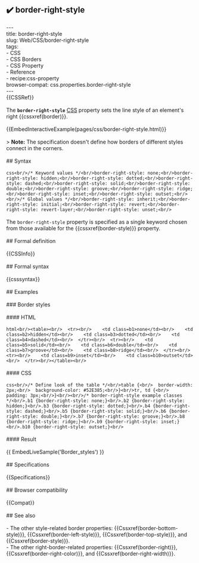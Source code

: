 ## ✔️ border-right-style 
 ---<br/>title: border-right-style<br/>slug: Web/CSS/border-right-style<br/>tags:<br/>  - CSS<br/>  - CSS Borders<br/>  - CSS Property<br/>  - Reference<br/>  - recipe:css-property<br/>browser-compat: css.properties.border-right-style<br/>---<br/>{{CSSRef}}<br/><br/>The **`border-right-style`** [CSS](/en-US/docs/Web/CSS) property sets the line style of an element's right {{cssxref(border)}}.<br/><br/>{{EmbedInteractiveExample(pages/css/border-right-style.html)}}<br/><br/>> **Note:** The specification doesn't define how borders of different styles connect in the corners.<br/><br/>## Syntax<br/><br/>```css<br/>/* Keyword values */<br/>border-right-style: none;<br/>border-right-style: hidden;<br/>border-right-style: dotted;<br/>border-right-style: dashed;<br/>border-right-style: solid;<br/>border-right-style: double;<br/>border-right-style: groove;<br/>border-right-style: ridge;<br/>border-right-style: inset;<br/>border-right-style: outset;<br/><br/>/* Global values */<br/>border-right-style: inherit;<br/>border-right-style: initial;<br/>border-right-style: revert;<br/>border-right-style: revert-layer;<br/>border-right-style: unset;<br/>```<br/><br/>The `border-right-style` property is specified as a single keyword chosen from those available for the {{cssxref(border-style)}} property.<br/><br/>## Formal definition<br/><br/>{{CSSInfo}}<br/><br/>## Formal syntax<br/><br/>{{csssyntax}}<br/><br/>## Examples<br/><br/>### Border styles<br/><br/>#### HTML<br/><br/>```html<br/><table><br/>  <tr><br/>    <td class=b1>none</td><br/>    <td class=b2>hidden</td><br/>    <td class=b3>dotted</td><br/>    <td class=b4>dashed</td><br/>  </tr><br/>  <tr><br/>    <td class=b5>solid</td><br/>    <td class=b6>double</td><br/>    <td class=b7>groove</td><br/>    <td class=b8>ridge</td><br/>  </tr><br/>  <tr><br/>    <td class=b9>inset</td><br/>    <td class=b10>outset</td><br/>  </tr><br/></table><br/>```<br/><br/>#### CSS<br/><br/>```css<br/>/* Define look of the table */<br/>table {<br/>  border-width: 2px;<br/>  background-color: #52E385;<br/>}<br/>tr, td {<br/>  padding: 3px;<br/>}<br/><br/>/* border-right-style example classes */<br/>.b1 {border-right-style: none;}<br/>.b2 {border-right-style: hidden;}<br/>.b3 {border-right-style: dotted;}<br/>.b4 {border-right-style: dashed;}<br/>.b5 {border-right-style: solid;}<br/>.b6 {border-right-style: double;}<br/>.b7 {border-right-style: groove;}<br/>.b8 {border-right-style: ridge;}<br/>.b9 {border-right-style: inset;}<br/>.b10 {border-right-style: outset;}<br/>```<br/><br/>#### Result<br/><br/>{{ EmbedLiveSample('Border_styles') }}<br/><br/>## Specifications<br/><br/>{{Specifications}}<br/><br/>## Browser compatibility<br/><br/>{{Compat}}<br/><br/>## See also<br/><br/>- The other style-related border properties: {{Cssxref(border-bottom-style)}}, {{Cssxref(border-left-style)}}, {{Cssxref(border-top-style)}}, and {{Cssxref(border-style)}}.<br/>- The other right-border-related properties: {{Cssxref(border-right)}}, {{Cssxref(border-right-color)}}, and {{Cssxref(border-right-width)}}.<br/>